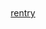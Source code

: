 　　　　　　　　 　　　　　　　　

　　　　　　　　 　　　　　　　　 　　　　　
<p align="center">
  <a href="https://rentry.co/charchar">rentry</a>
</p>

　　　　　　　　 　　　　　　　　

　　　　　　　　 　　　　　　　　 　　　　　

